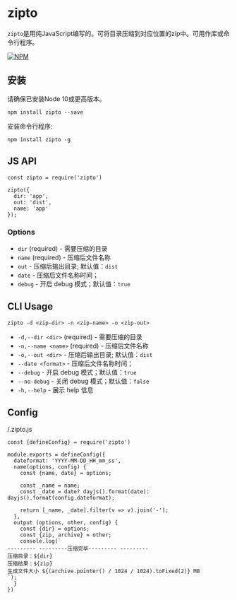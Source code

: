 # zipto

`zipto`是用纯JavaScript编写的。可将目录压缩到对应位置的zip中。可用作库或命令行程序。

[![NPM](https://nodei.co/npm/zipto.png?global=true)](https://npm.im/zipto)

## 安装

请确保已安装Node 10或更高版本。

```shell
npm install zipto --save
```

安装命令行程序:

```shell
npm install zipto -g
```

## JS API

```ecmascript 6
const zipto = require('zipto')

zipto({
  dir: 'app',
  out: 'dist',
  name: 'app'
});
```

### Options

- `dir` (required) - 需要压缩的目录
- `name` (required) - 压缩后文件名称
- `out` - 压缩后输出目录; 默认值：`dist`
- `date` - 压缩后文件名称时间；
- `debug` - 开启 debug 模式；默认值：`true`

## CLI Usage

```shell
zipto -d <zip-dir> -n <zip-name> -o <zip-out>
```

- `-d,--dir <dir>` (required) - 需要压缩的目录
- `-n,--name <name>` (required) - 压缩后文件名称
- `-o,--out <dir>` - 压缩后输出目录; 默认值：`dist`
- `--date <format>` - 压缩后文件名称时间；
- `--debug` - 开启 debug 模式；默认值：`true`
- `--no-debug` - 关闭 debug 模式；默认值：`false`
- `-h,--help` - 展示 help 信息


## Config

/.zipto.js

```ecmascript 6
const {defineConfig} = require('zipto')

module.exports = defineConfig({
  dateformat: 'YYYY-MM-DD_HH_mm_ss',
  name(options, config) {
    const {name, date} = options;

    const _name = name;
    const _date = date? dayjs().format(date): dayjs().format(config.dateformat);

    return [_name, _date].filter(v => v).join('-');
  },
  output (options, other, config) {
    const {dir} = options;
    const {zip, archive} = other;
    console.log(`
--------- ---------压缩完毕--------- ---------
压缩目录：${dir}
压缩结果：${zip}
生成文件大小 ${(archive.pointer() / 1024 / 1024).toFixed(2)} MB
`);
  }
})
```
